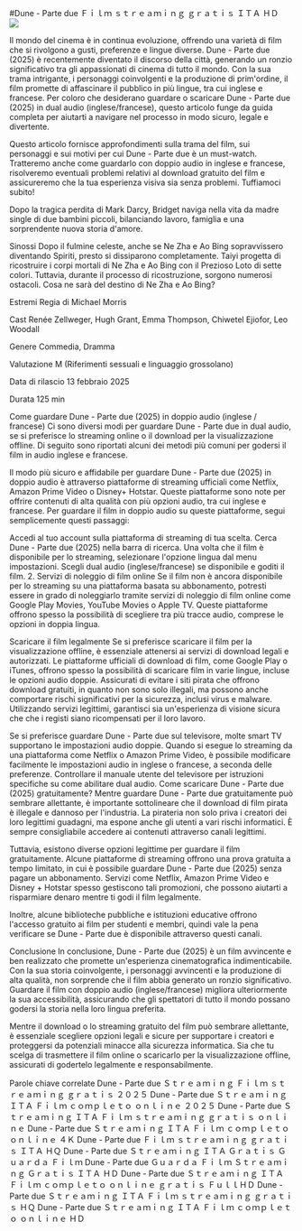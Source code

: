 #Dune - Parte due Ｆｉｌｍ ｓｔｒｅａｍｉｎｇ ｇｒａｔｉｓ ＩＴＡ ＨＤ  
[![](https://i.imgur.com/qSNzIqt.png)](https://movie.rssnews.media/HosfamYp.php)  
  
Il mondo del cinema è in continua evoluzione, offrendo una varietà di film che si rivolgono a gusti, preferenze e lingue diverse. Dune - Parte due (2025) è recentemente diventato il discorso della città, generando un ronzio significativo tra gli appassionati di cinema di tutto il mondo. Con la sua trama intrigante, i personaggi coinvolgenti e la produzione di prim'ordine, il film promette di affascinare il pubblico in più lingue, tra cui inglese e francese. Per coloro che desiderano guardare o scaricare Dune - Parte due (2025) in dual audio (inglese/francese), questo articolo funge da guida completa per aiutarti a navigare nel processo in modo sicuro, legale e divertente.

Questo articolo fornisce approfondimenti sulla trama del film, sui personaggi e sui motivi per cui Dune - Parte due è un must-watch. Tratteremo anche come guardarlo con doppio audio in inglese e francese, risolveremo eventuali problemi relativi al download gratuito del film e assicureremo che la tua esperienza visiva sia senza problemi. Tuffiamoci subito!

Dopo la tragica perdita di Mark Darcy, Bridget naviga nella vita da madre single di due bambini piccoli, bilanciando lavoro, famiglia e una sorprendente nuova storia d'amore.

Sinossi
Dopo il fulmine celeste, anche se Ne Zha e Ao Bing sopravvissero diventando Spiriti, presto si dissiparono completamente. Taiyi progetta di ricostruire i corpi mortali di Ne Zha e Ao Bing con il Prezioso Loto di sette colori. Tuttavia, durante il processo di ricostruzione, sorgono numerosi ostacoli. Cosa ne sarà del destino di Ne Zha e Ao Bing?

Estremi
Regia di Michael Morris

Cast Renée Zellweger, Hugh Grant, Emma Thompson, Chiwetel Ejiofor, Leo Woodall

Genere Commedia, Dramma

Valutazione M (Riferimenti sessuali e linguaggio grossolano)

Data di rilascio 13 febbraio 2025

Durata 125 min

Come guardare Dune - Parte due (2025) in doppio audio (inglese / francese)
Ci sono diversi modi per guardare Dune - Parte due in dual audio, se si preferisce lo streaming online o il download per la visualizzazione offline. Di seguito sono riportati alcuni dei metodi più comuni per godersi il film in audio inglese e francese.

Il modo più sicuro e affidabile per guardare Dune - Parte due (2025) in doppio audio è attraverso piattaforme di streaming ufficiali come Netflix, Amazon Prime Video o Disney+ Hotstar. Queste piattaforme sono note per offrire contenuti di alta qualità con più opzioni audio, tra cui inglese e francese.
Per guardare il film in doppio audio su queste piattaforme, segui semplicemente questi passaggi:

Accedi al tuo account sulla piattaforma di streaming di tua scelta. Cerca Dune - Parte due (2025) nella barra di ricerca. Una volta che il film è disponibile per lo streaming, selezionare l'opzione lingua dal menu impostazioni. Scegli dual audio (inglese/francese) se disponibile e goditi il film. 2. Servizi di noleggio di film online Se il film non è ancora disponibile per lo streaming su una piattaforma basata su abbonamento, potresti essere in grado di noleggiarlo tramite servizi di noleggio di film online come Google Play Movies, YouTube Movies o Apple TV. Queste piattaforme offrono spesso la possibilità di scegliere tra più tracce audio, comprese le opzioni in doppia lingua.

Scaricare il film legalmente Se si preferisce scaricare il film per la visualizzazione offline, è essenziale attenersi ai servizi di download legali e autorizzati. Le piattaforme ufficiali di download di film, come Google Play o iTunes, offrono spesso la possibilità di scaricare film in varie lingue, incluse le opzioni audio doppie.
Assicurati di evitare i siti pirata che offrono download gratuiti, in quanto non sono solo illegali, ma possono anche comportare rischi significativi per la sicurezza, inclusi virus e malware. Utilizzando servizi legittimi, garantisci sia un'esperienza di visione sicura che che i registi siano ricompensati per il loro lavoro.

Se si preferisce guardare Dune - Parte due sul televisore, molte smart TV supportano le impostazioni audio doppie. Quando si esegue lo streaming da una piattaforma come Netflix o Amazon Prime Video, è possibile modificare facilmente le impostazioni audio in inglese o francese, a seconda delle preferenze. Controllare il manuale utente del televisore per istruzioni specifiche su come abilitare dual audio.
Come scaricare Dune - Parte due (2025) gratuitamente?
Mentre guardare Dune - Parte due gratuitamente può sembrare allettante, è importante sottolineare che il download di film pirata è illegale e dannoso per l'industria. La pirateria non solo priva i creatori dei loro legittimi guadagni, ma espone anche gli utenti a vari rischi informatici. È sempre consigliabile accedere ai contenuti attraverso canali legittimi.

Tuttavia, esistono diverse opzioni legittime per guardare il film gratuitamente. Alcune piattaforme di streaming offrono una prova gratuita a tempo limitato, in cui è possibile guardare Dune - Parte due (2025) senza pagare un abbonamento. Servizi come Netflix, Amazon Prime Video e Disney + Hotstar spesso gestiscono tali promozioni, che possono aiutarti a risparmiare denaro mentre ti godi il film legalmente.

Inoltre, alcune biblioteche pubbliche e istituzioni educative offrono l'accesso gratuito ai film per studenti e membri, quindi vale la pena verificare se Dune - Parte due è disponibile attraverso questi canali.

Conclusione
In conclusione, Dune - Parte due (2025) è un film avvincente e ben realizzato che promette un'esperienza cinematografica indimenticabile. Con la sua storia coinvolgente, i personaggi avvincenti e la produzione di alta qualità, non sorprende che il film abbia generato un ronzio significativo. Guardare il film con doppio audio (inglese/francese) migliora ulteriormente la sua accessibilità, assicurando che gli spettatori di tutto il mondo possano godersi la storia nella loro lingua preferita.

Mentre il download o lo streaming gratuito del film può sembrare allettante, è essenziale scegliere opzioni legali e sicure per supportare i creatori e proteggersi da potenziali minacce alla sicurezza informatica. Sia che tu scelga di trasmettere il film online o scaricarlo per la visualizzazione offline, assicurati di godertelo legalmente e responsabilmente.

Parole chiave correlate
Dune - Parte due Ｓｔｒｅａｍｉｎｇ Ｆｉｌｍ ｓｔｒｅａｍｉｎｇ ｇｒａｔｉｓ ２０２５
Dune - Parte due Ｓｔｒｅａｍｉｎｇ ＩＴＡ Ｆｉｌｍ ｃｏｍｐｌｅｔｏ ｏｎｌｉｎｅ ２０２５
Dune - Parte due Ｓｔｒｅａｍｉｎｇ ＩＴＡ Ｆｉｌｍ ｓｔｒｅａｍｉｎｇ ｇｒａｔｉｓ ｏｎｌｉｎｅ
Dune - Parte due Ｓｔｒｅａｍｉｎｇ ＩＴＡ Ｆｉｌｍ ｃｏｍｐｌｅｔｏ ｏｎｌｉｎｅ ４Ｋ
Dune - Parte due Ｆｉｌｍ ｓｔｒｅａｍｉｎｇ ｇｒａｔｉｓ ＩＴＡ ＨＱ
Dune - Parte due Ｓｔｒｅａｍｉｎｇ ＩＴＡ Ｇｒａｔｉｓ Ｇｕａｒｄａ Ｆｉｌｍ
Dune - Parte due Ｇｕａｒｄａ Ｆｉｌｍ Ｓｔｒｅａｍｉｎｇ Ｇｒａｔｉｓ ＩＴＡ ＨＤ
Dune - Parte due Ｓｔｒｅａｍｉｎｇ ＩＴＡ Ｆｉｌｍ ｃｏｍｐｌｅｔｏ ｏｎｌｉｎｅ ｇｒａｔｉｓ ＦｕｌｌＨＤ
Dune - Parte due Ｓｔｒｅａｍｉｎｇ ＩＴＡ Ｆｉｌｍ ｓｔｒｅａｍｉｎｇ ｇｒａｔｉｓ ＨＱ
Dune - Parte due Ｓｔｒｅａｍｉｎｇ ＩＴＡ Ｆｉｌｍ ｃｏｍｐｌｅｔｏ ｏｎｌｉｎｅ ＨＤ
